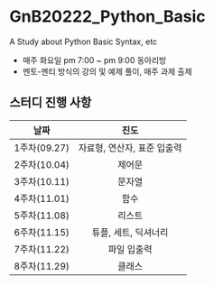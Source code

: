 # GnB20222_Python_Basic
A Study about Python Basic Syntax, etc
- 매주 화요일 pm 7:00 ~ pm 9:00 동아리방
- 멘토-멘티 방식의 강의 및 예제 풀이, 매주 과제 출제
## 스터디 진행 사항
|날짜|진도|
|:--:|:--:|
|1주차(09.27)|자료형, 연산자, 표준 입출력|
|2주차(10.04)|제어문|
|3주차(10.11)|문자열|
|4주차(11.01)|함수|
|5주차(11.08)|리스트|
|6주차(11.15)|튜플, 세트, 딕셔너리|
|7주차(11.22)|파일 입출력|
|8주차(11.29)|클래스|
